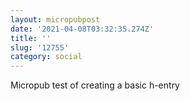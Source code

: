 ```yaml
---
layout: micropubpost
date: '2021-04-08T03:32:35.274Z'
title: ''
slug: '12755'
category: social
---
```

Micropub test of creating a basic h-entry

